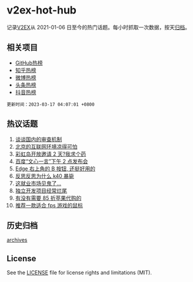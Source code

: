 # v2ex-hot-hub

 记录[V2EX](https://www.v2ex.com/)从 2021-01-06 日至今的热门话题。每小时抓取一次数据，按天[归档](archives)。
 
 ## 相关项目

- [GitHub热榜](https://github.com/snaildev/github-hot-hub)
- [知乎热榜](https://github.com/snaildev/zhihu-hot-hub)
- [微博热榜](https://github.com/snaildev/weibo-hot-hub)
- [头条热榜](https://github.com/snaildev/toutiao-hot-hub)
- [抖音热榜](https://github.com/snaildev/douyin-hot-hub)


 `更新时间：2023-03-17 04:07:01 +0800`

## 热议话题

1. [谈谈国内的审查机制](https://www.v2ex.com/t/924491)
1. [北京的互联网环境凉得可怕](https://www.v2ex.com/t/924408)
1. [彩虹岛开放邀请 2 天?我求个药](https://www.v2ex.com/t/924457)
1. [百度“文心一言”下午 2 点发布会](https://www.v2ex.com/t/924383)
1. [Edge 右上角的 B 按钮, 还挺好用的](https://www.v2ex.com/t/924456)
1. [反思反思为什么 k40 暴毙](https://www.v2ex.com/t/924494)
1. [这就业市场见鬼了...](https://www.v2ex.com/t/924468)
1. [独立开发项目经常烂尾](https://www.v2ex.com/t/924434)
1. [有没有需要 85 折苹果代购的](https://www.v2ex.com/t/924382)
1. [推荐一款适合 fps 游戏的鼠标](https://www.v2ex.com/t/924392)

## 历史归档

[archives](archives)

## License

See the [LICENSE](LICENSE) file for license rights and limitations (MIT).
